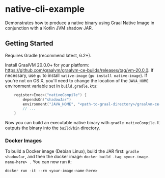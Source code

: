 # native-cli-example
Demonstrates how to produce a native binary using Graal Native Image in conjunction with a Kotlin JVM shadow JAR.

## Getting Started

Requires Gradle (recommend latest, 6.2+).

Install GraalVM 20.0.0+ for your platform: https://github.com/graalvm/graalvm-ce-builds/releases/tag/vm-20.0.0. If necessary, use `gu` to install `native-image` (`gu install native-image`). If you're not on OS X, you'll need to change the location of the `JAVA_HOME` environment variable set in `build.gradle.kts`:

```Kotlin
    register<Exec>("nativeCompile") {
        dependsOn("shadowJar")
        environment("JAVA_HOME", "<path-to-graal-directory>/graalvm-ce-java11-20.0.0/Contents/Home/bin/")
        // ...
    }
```

Now you can build an executable native binary with `gradle nativeCompile`. It outputs the binary into the `build/bin` directory.

### Docker Images

To build a Docker image (Debian Linux), build the JAR first: `gradle shadowJar`, and then the docker image: `docker build -tag <your-image-name-here> .` You can now run it:

```
docker run -it --rm <your-image-name-here>
```

